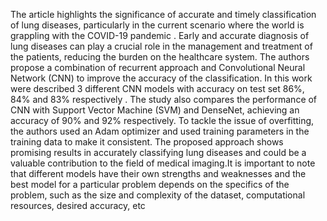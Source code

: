  The article highlights
the significance of accurate and timely classification of lung
diseases, particularly in the current scenario where the world is
grappling with the COVID-19 pandemic . Early and accurate
diagnosis of lung diseases can play a crucial role in the
management and treatment of the patients, reducing the burden
on the healthcare system. The authors propose a combination of
recurrent approach and Convolutional Neural Network (CNN)
to improve the accuracy of the classification. In this work were
described 3 different CNN models with accuracy on test set
86%, 84% and 83% respectively . The study also compares the
performance of CNN with Support Vector Machine (SVM) and
DenseNet, achieving an accuracy of 90% and 92% respectively.
To tackle the issue of overfitting, the authors used an Adam
optimizer and used training parameters in the training data
to make it consistent. The proposed approach shows promising
results in accurately classifying lung diseases and could be
a valuable contribution to the field of medical imaging.It is
important to note that different models have their own strengths
and weaknesses and the best model for a particular problem
depends on the specifics of the problem, such as the size and
complexity of the dataset, computational resources, desired
accuracy, etc
